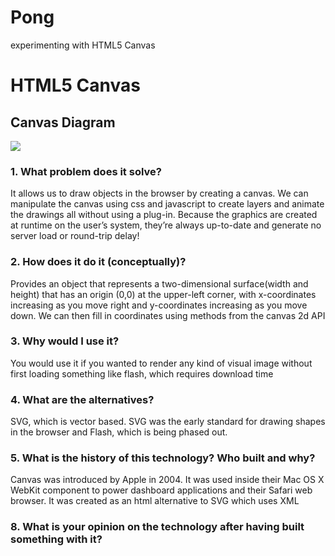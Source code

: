 Pong
====

experimenting with HTML5 Canvas

<h1>HTML5 Canvas</h1>
<h2>Canvas Diagram</h2>

<img src="/Users/michaelhall1/Desktop/canvasdia.png">


<h3>1. What problem does it solve?</h3>
<p> It allows us to draw objects in the browser by creating a canvas. We can manipulate the canvas using css and javascript to create layers and animate the drawings all without using a plug-in. Because the graphics are created at runtime on the user’s system, they’re always up-to-date and generate no server load or round-trip delay!</p>

<h3>2. How does it do it (conceptually)?</h3>
<p> Provides an object that represents a two-dimensional surface(width and height) that has an origin (0,0) at the upper-left corner, with x-coordinates increasing as you move right and y-coordinates increasing as you move down. We can then fill in coordinates using methods from the canvas 2d API </p>

<h3>3. Why would I use it?</h3>
<p> You would use it if you wanted to render any kind of visual image without first loading something like flash, which requires download time </p>

<h3>4. What are the alternatives?</h3>
<p>SVG, which is vector based. SVG was the early standard for drawing shapes in the browser and Flash, which is being phased out.</p>

<h3>5. What is the history of this technology?
 Who built and why?</h3>
<p>Canvas was introduced by Apple in 2004. It was used inside their Mac OS X WebKit   component to power dashboard applications and their Safari web browser. It was created as an html alternative to SVG which uses XML</p>


<h3>8. What is your opinion on the technology after having built something with it?</h3>
